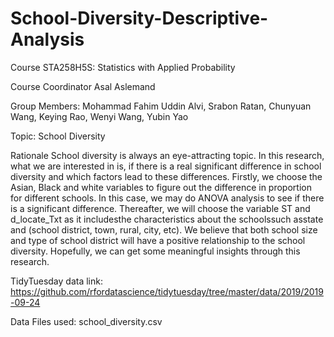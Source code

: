 # School-Diversity-Descriptive-Analysis

Course STA258H5S: Statistics with Applied Probability

Course Coordinator Asal Aslemand

Group Members: Mohammad Fahim Uddin Alvi, Srabon Ratan, Chunyuan Wang, 
Keying Rao, Wenyi Wang, Yubin Yao

Topic: School Diversity

Rationale School diversity is always an eye-attracting topic. In this research, what we are 
interested in is, if there is a real significant difference in school diversity and 
which factors lead to these differences. Firstly, we choose the Asian, Black and 
white variables to figure out the difference in proportion for different schools. 
In this case, we may do ANOVA analysis to see if there is a significant 
difference. Thereafter, we will choose the variable ST and d_locate_Txt as it 
includesthe characteristics about the schoolssuch asstate and (school district, 
town, rural, city, etc). We believe that both school size and type of school 
district will have a positive relationship to the school diversity. Hopefully, we 
can get some meaningful insights through this research.

TidyTuesday data link: https://github.com/rfordatascience/tidytuesday/tree/master/data/2019/2019-09-24


Data Files used: school_diversity.csv
